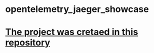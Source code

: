 # opentelemetry_jaeger_showcase
# [The project was cretaed in this repository](https://github.com/Mich039/opentelemetry_jaeger_showcase_dev)
